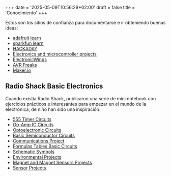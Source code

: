 +++
date = '2025-05-09T10:56:29+02:00'
draft = false
title = 'Conocimiento'
+++

Estos son los sitios de confianza para documentarse e ir obteniendo buenas ideas:

- [adafruit learn](https://learn.adafruit.com)
- [sparkfun learn](https://learn.sparkfun.com)
- [HACKADAY](https://hackaday.com)
- [Electronics and microcontroller projects](http://www.technoblogy.com)
- [ElectronicWings](https://www.electronicwings.com)
- [AVR Freaks](https://www.avrfreaks.net)
- [Maker.io](https://www.digikey.es/en/maker)

## Radio Shack Basic Electronics

Cuando existía Radio Shack, publicaron una serie de mini notebook con ejercicios prácticos e interesantes para empezar en el mundo de la electrónica, de niño han sido una inspiración.

- [555 Timer Circuits](RadioShack_Engineers_MiniNotebook_555TimerCircuits.pdf)
- [Op-Amp IC Circuits](RadioShack_Engineers_MiniNotebook_OpAmpICCircuits.pdf)
- [Optoelectronic Circuits](RadioShack_Engineers_MiniNotebook_OptoelectronicCircuits.pdf)
- [Basic Semiconductor Circuits](RadioShack_Engineers_MiniNotebook_BasicSemiconductorCircuits.pdf)
- [Communications Project](RadioShack_Engineers_MiniNotebook_CommunicationsProject.pdf)
- [Formulas Tables Basic Circuits](RadioShack_Engineers_MiniNotebook_FormulasTablesBasicCircuits.pdf)
- [Schematic Symbols](RadioShack_Engineers_MiniNotebook_SchematicSymbols.pdf)
- [Environmental Projects](RadioShack_Engineers_MiniNotebook_EnvironmentalProjects.pdf)
- [Magnet and Magnet Sensors Projects](RadioShack_Engineers_MiniNotebook_MagnetAndMagnetSensorsProjects.pdf)
- [Sensor Projects](RadioShack_Engineers_MiniNotebook_SensorProjects.pdf)
